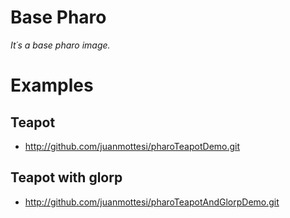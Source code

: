Base Pharo
=========

*It´s a base pharo image.*

# Examples

## Teapot
  * http://github.com/juanmottesi/pharoTeapotDemo.git

## Teapot with glorp
  * http://github.com/juanmottesi/pharoTeapotAndGlorpDemo.git
